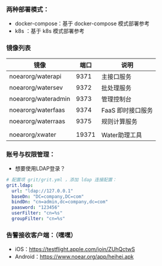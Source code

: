 

### 两种部署模式：

* docker-compose：基于 docker-compose 模式部署参考
* k8s ：基于 k8s 模式部署参考


### 镜像列表

| 镜像    | 端口    | 说明          |
|-------|-------|-------------|
| noearorg/waterapi | 9371  | 主接口服务       |
| noearorg/watersev | 9372  | 批处理服务       |
| noearorg/wateradmin | 9373  | 管理控制台       |
| noearorg/waterfaas | 9374  | FaaS 即时接口服务 |
| noearorg/waterraas | 9375  | 规则计算服务      |
|  |       |             |
| noearorg/xwater | 19371 | Water助理工具   |

### 账号与权限管理：

* 想要使用LDAP登录？

```yaml
# 配置项 grit/grit.yml ，添加 ldap 连接配置：
grit.ldap:
  url: "ldap://127.0.0.1"
  baseDn: "DC=company,DC=com"
  bindDn: "cn=admin,dc=company,dc=com"
  paasword: "123456"
  userFilter: "cn=%s"
  groupFilter: "cn=%s"
```


### 告警接收客户端：（嘿嘿）

* iOS：https://testflight.apple.com/join/ZUhQctwS
* Android：https://www.noear.org/app/heihei.apk




